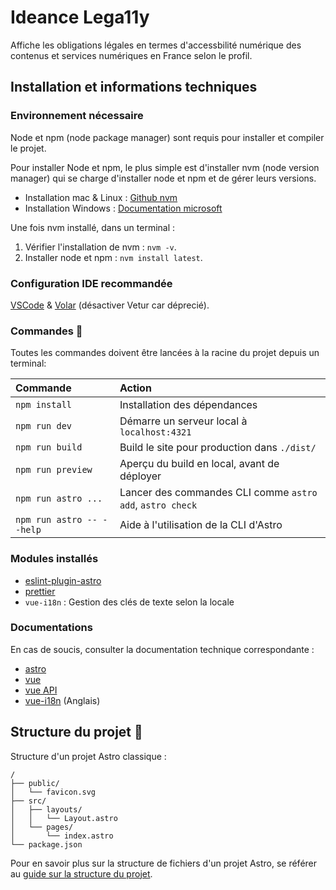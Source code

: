 # Ideance Lega11y

Affiche les obligations légales en termes d'accessbilité numérique des contenus et services numériques en France selon le profil.

## Installation et informations techniques

### Environnement nécessaire

Node et npm (node package manager) sont requis pour installer et compiler le projet.

Pour installer Node et npm, le plus simple est d'installer nvm (node version manager) qui se charge d'installer node et npm et de gérer leurs versions.

- Installation mac & Linux : [Github nvm](https://github.com/nvm-sh/nvm?tab=readme-ov-file#install--update-script)
- Installation Windows : [Documentation microsoft](https://learn.microsoft.com/fr-fr/windows/dev-environment/javascript/nodejs-on-windows#install-nvm-windows-nodejs-and-npm)

Une fois nvm installé, dans un terminal :

1. Vérifier l'installation de nvm : `nvm -v`.
2. Installer node et npm : `nvm install latest`.

### Configuration IDE recommandée

[VSCode](https://code.visualstudio.com/) & [Volar](https://marketplace.visualstudio.com/items?itemName=Vue.volar) (désactiver Vetur car déprecié).

### Commandes 🧞

Toutes les commandes doivent être lancées à la racine du projet depuis un terminal:

| Commande                  | Action                                                    |
| :------------------------ | :-------------------------------------------------------- |
| `npm install`             | Installation des dépendances                              |
| `npm run dev`             | Démarre un serveur local à `localhost:4321`               |
| `npm run build`           | Build le site pour production dans `./dist/`              |
| `npm run preview`         | Aperçu du build en local, avant de déployer               |
| `npm run astro ...`       | Lancer des commandes CLI comme `astro add`, `astro check` |
| `npm run astro -- --help` | Aide à l'utilisation de la CLI d'Astro                    |

### Modules installés

- [eslint-plugin-astro](https://docs.astro.build/fr/editor-setup/#eslint)
- [prettier](https://docs.astro.build/fr/editor-setup/#prettier)
- `vue-i18n` : Gestion des clés de texte selon la locale

### Documentations

En cas de soucis, consulter la documentation technique correspondante :

- [astro](https://docs.astro.build/fr/concepts/why-astro/)
- [vue](https://fr.vuejs.org/guide/introduction.html)
- [vue API](https://fr.vuejs.org/api/)
- [vue-i18n](https://vue-i18n.intlify.dev/guide/essentials/started.html) (Anglais)

## Structure du projet 🚀

Structure d'un projet Astro classique :

```text
/
├── public/
│   └── favicon.svg
├── src/
│   ├── layouts/
│   │   └── Layout.astro
│   └── pages/
│       └── index.astro
└── package.json
```

Pour en savoir plus sur la structure de fichiers d'un projet Astro, se référer au [guide sur la structure du projet](https://docs.astro.build/fr/basics/project-structure/).
